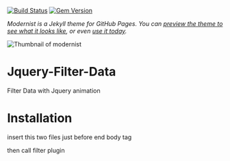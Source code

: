 [![Build Status](https://travis-ci.org/pages-themes/modernist.svg?branch=master)](https://travis-ci.org/pages-themes/modernist) [![Gem Version](https://badge.fury.io/rb/jekyll-theme-modernist.svg)](https://badge.fury.io/rb/jekyll-theme-modernist)

*Modernist is a Jekyll theme for GitHub Pages. You can [preview the theme to see what it looks like](http://pages-themes.github.io/modernist), or even [use it today](#usage).*

![Thumbnail of modernist](thumbnail.png)

# Jquery-Filter-Data
Filter Data with Jquery animation

# Installation
insert this two files just before end body tag

<script src="js/jquery.min.js"></script>
<script src="js/filter.min.js"></script>

then call filter plugin

<script type="text/javascript">
	$(document).ready(function(){
		$('.portfolios').filterData({
			aspectRatio: '8:5', // how many height for single item
		});
	});
</script>
